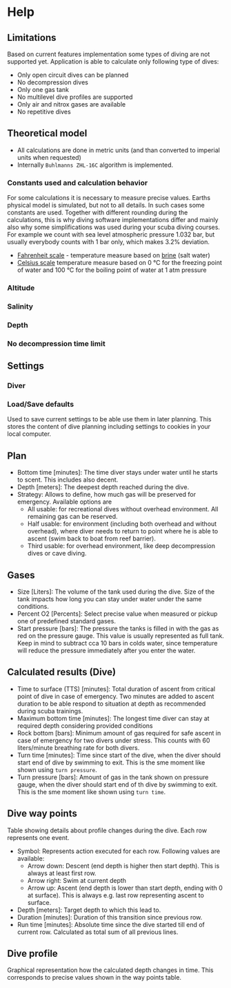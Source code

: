 # Help

## Limitations

Based on current features implementation some types of diving are not supported yet. Application is able to calculate only following type of dives:

* Only open circuit dives can be planned
* No decompression dives
* Only one gas tank
* No multilevel dive profiles are supported
* Only air and nitrox gases are available
* No repetitive dives

## Theoretical model

* All calculations are done in metric units (and than converted to imperial units when requested)
* Internally `Buhlmanns ZHL-16C` algorithm is implemented.

### Constants used and calculation behavior

For some calculations it is necessary to measure precise values. Earths physical model is simulated, but not to all details. In such cases some constants are used.
Together with different rounding during the calculations, this is why diving software implementations differ and mainly also why some simplifications was used during your scuba diving courses.
For example we count with sea level atmospheric pressure 1.032 bar, but usually everybody counts with 1 bar only, which makes 3.2% deviation.

* [Fahrenheit  scale](https://en.wikipedia.org/wiki/Fahrenheit) - temperature measure based on [brine](https://en.wikipedia.org/wiki/Brine) (salt water)
* [Celsius scale](https://en.wikipedia.org/wiki/Celsius) temperature measure based on 0 °C for the freezing point of water and 100 °C for the boiling point of water at 1 atm pressure

### Altitude

### Salinity

### Depth

### No decompression time limit

## Settings

### Diver

### Load/Save defaults

Used to save current settings to be able use them in later planning. This stores the content of dive planning including settings to cookies in your local computer.

## Plan

* Bottom time [minutes]: The time diver stays under water until he starts to scent. This includes also decent.
* Depth [meters]: The deepest depth reached during the dive.
* Strategy: Allows to define, how much gas will be preserved for emergency. Available options are
  * All usable: for recreational dives without overhead environment. All remaining gas can be reserved.
  * Half usable: for environment (including both overhead and without overhead), where diver needs to return to point where he is able to ascent (swim back to boat from reef barrier).
  * Third usable: for overhead environment, like deep decompression dives or cave diving.

## Gases

* Size [Liters]: The volume of the tank used during the dive. Size of the tank impacts how long you can stay under water under the same conditions.
* Percent O2 [Percents]: Select precise value when measured or pickup one of predefined standard gases.
* Start pressure [bars]: The pressure the tanks is filled in with the gas as red on the pressure gauge. This value is usually represented as full tank. Keep in mind to subtract cca 10 bars in colds water, since temperature will reduce the pressure immediately after you enter the water.

## Calculated results (Dive)

* Time to surface (TTS) [minutes]: Total duration of ascent from critical point of dive in case of emergency. Two minutes are added to ascent duration to be able respond to situation at depth as recommended during scuba trainings.
* Maximum bottom time [minutes]: The longest time diver can stay at required depth considering provided conditions
* Rock bottom [bars]: Minimum amount of gas required for safe ascent in case of emergency for two divers under stress. This counts with 60 liters/minute breathing rate for both divers.
* Turn time [minutes]: Time since start of the dive, when the diver should start end of dive by swimming to exit. This is the sme moment like shown using `turn pressure`.
* Turn pressure [bars]: Amount of gas in the tank shown on pressure gauge, when the diver should start end of th dive by swimming to exit. This is the sme moment like shown using `turn time`.

## Dive way points

Table showing details about profile changes during the dive. Each row represents one event.

* Symbol: Represents action executed for each row. Following values are available:
  * Arrow down: Descent (end depth is higher then start depth). This is always at least first row.
  * Arrow right: Swim at current depth
  * Arrow up: Ascent (end depth is lower than start depth, ending with 0 at surface). This is always e.g. last row representing ascent to surface.
* Depth [meters]: Target depth to which this lead to.
* Duration [minutes]: Duration of this transition since previous row.
* Run time [minutes]: Absolute time since the dive started till end of current row. Calculated as total sum of all previous lines.

## Dive profile

Graphical representation how the calculated depth changes in time. This corresponds to precise values shown in the way points table.
